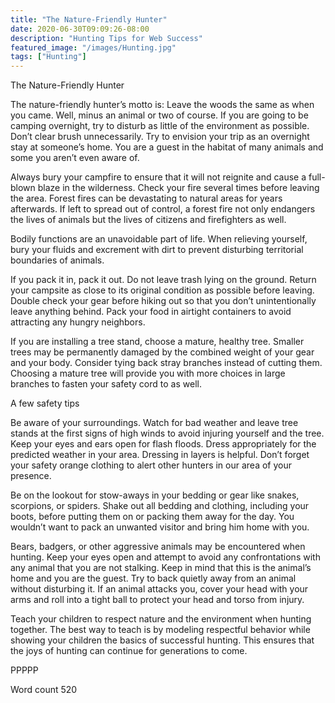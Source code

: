 ```yaml
---
title: "The Nature-Friendly Hunter"
date: 2020-06-30T09:09:26-08:00
description: "Hunting Tips for Web Success"
featured_image: "/images/Hunting.jpg"
tags: ["Hunting"]
---
```


The Nature-Friendly Hunter

The nature-friendly hunter’s motto is: Leave the woods the same as when you came.  Well, minus an animal or two of course.  If you are going to be camping overnight, try to disturb as little of the environment as possible.  Don’t clear brush unnecessarily.  Try to envision your trip as an overnight stay at someone’s home.  You are a guest in the habitat of many animals and some you aren’t even aware of.  

Always bury your campfire to ensure that it will not reignite and cause a full-blown blaze in the wilderness. Check your fire several times before leaving the area.  Forest fires can be devastating to natural areas for years afterwards.  If left to spread out of control, a forest fire not only endangers the lives of animals but the lives of citizens and firefighters as well.  

Bodily functions are an unavoidable part of life.  When relieving yourself, bury your fluids and excrement with dirt to prevent disturbing territorial boundaries of animals.

If you pack it in, pack it out.  Do not leave trash lying on the ground.  Return your campsite as close to its original condition as possible before leaving.  Double check your gear before hiking out so that you don’t unintentionally leave anything behind.  Pack your food in airtight containers to avoid attracting any hungry neighbors.

If you are installing a tree stand, choose a mature, healthy tree.  Smaller trees may be permanently damaged by the combined weight of your gear and your body.  Consider tying back stray branches instead of cutting them. Choosing a mature tree will provide you with more choices in large branches to fasten your safety cord to as well.

A few safety tips

Be aware of your surroundings.  Watch for bad weather and leave tree stands at the first signs of high winds to avoid injuring yourself and the tree.  Keep your eyes and ears open for flash floods. Dress appropriately for the predicted weather in your area.   Dressing in layers is helpful. Don’t forget your safety orange clothing to alert other hunters in our area of your presence.  

Be on the lookout for stow-aways in your bedding or gear like snakes, scorpions, or spiders.  Shake out all bedding and clothing, including your boots, before putting them on or packing them away for the day.  You wouldn’t want to pack an unwanted visitor and bring him home with you.

Bears, badgers, or other aggressive animals may be encountered when hunting.  Keep your eyes open and attempt to avoid any confrontations with any animal that you are not stalking.  Keep in mind that this is the animal’s home and you are the guest.  Try to back quietly away from an animal without disturbing it.  If an animal attacks you, cover your head with your arms and roll into a tight ball to protect your head and torso from injury.

Teach your children to respect nature and the environment when hunting together.  The best way to teach is by modeling respectful behavior while showing your children the basics of successful hunting.  This ensures that the joys of hunting can continue for generations to come.  

PPPPP

Word count 520

